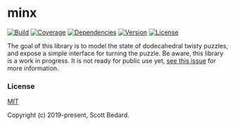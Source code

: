 # minx

[![Build](https://img.shields.io/circleci/project/github/scottbedard/minx/master.svg?style=flat)](https://circleci.com/gh/scottbedard/minx)
[![Coverage](https://img.shields.io/codecov/c/github/scottbedard/minx.svg?style=flat)](https://codecov.io/gh/scottbedard/minx)
[![Dependencies](https://img.shields.io/david/dev/scottbedard/minx.svg?style=flat)](https://david-dm.org/scottbedard/minx?type=dev)
[![Version](https://img.shields.io/npm/v/bedard-minx.svg?style=flat)](https://www.npmjs.com/package/bedard-minx)
[![License](https://img.shields.io/badge/license-MIT-blue.svg?style=flat)](https://github.com/scottbedard/minx/blob/master/LICENSE)

The goal of this library is to model the state of dodecahedral twisty puzzles, and expose a simple interface for turning the puzzle. Be aware, this library is a work in progress. It is not ready for public use yet, [see this issue](https://github.com/scottbedard/minx/issues/1) for more information.

### License

[MIT](https://github.com/scottbedard/minx/blob/master/LICENSE)

Copyright (c) 2019-present, Scott Bedard.